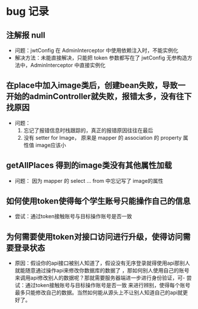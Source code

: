 # bug 记录

## 注解报 null
- 问题：jwtConfig 在 AdminInterceptor 中使用依赖注入时，不能实例化
- 解决方法：未能直接解决，只能把 token 参数都写在了 jwtConfig 无参构造方法中，AdminInterceptor 中直接实例化


## 在place中加入image类后，创建bean失败，导致一开始的adminController就失败，报错太多，没有往下找原因

- 问题： 
    1. 忘记了报错信息时栈跟踪的，真正的报错原因往往在最后
    2. 没有 setter for Image， 原来是 mapper 的 association 的 property 属性值 image应该小

##    getAllPlaces 得到的image类没有其他属性加载
- 问题： 因为 mapper 的 select ... from 中忘记写了 image的属性

## 如何使用token使得每个学生账号只能操作自己的信息
- 尝试：通过token接触账号与目标操作账号是否一致

## 为何需要使用token对接口访问进行升级，使得访问需要登录状态
- 原因：假设你的api接口被别人知道了，假设没有无序登录就得使用api那别人就能随意通过操作api来修改你数据库的数据了
，那如何别人使用自己的账号来调用api修改别人的数据呢？那就需要服务器端进一步进行身份验证，可- 尝试：通过token接触账号与目标操作账号是否一致
来进行辨别，使得每个账号最多只能修改自己的数据。当然如何能从源头上不让别人知道自己的api就更好了。